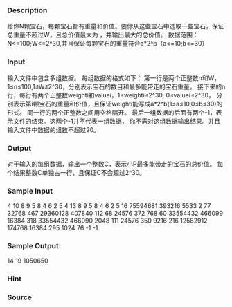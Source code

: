 
### Description
给你N颗宝石，每颗宝石都有重量和价值。要你从这些宝石中选取一些宝石，保证总重量不超过W，且总价值最大为
，并输出最大的总价值。
数据范围：N<=100;W<=2^30,并且保证每颗宝石的重量符合a*2^b（a<=10;b<=30）
### Input
输入文件中包含多组数据。
每组数据的格式如下：
第一行是两个正整数n和W，1≤n≤100,1≤W≤2^30，分别表示宝石的数目和最多能带走的宝石重量。
接下来的n行，每行有两个正整数weighti和valuei，1≤weighti≤2^30, 0≤valuei≤2^30，
分别表示第i颗宝石的重量和价值，且保证weighti能写成a*2^b(1≤a≤10,0≤b≤30)的形式。
同一行的两个正整数之间用空格隔开。
最后一组数据的后面有两个-1，表示文件的结束。这两个-1并不代表一组数据，
你不需对这组数据输出结果。并且输入文件中数据的组数不超过20。
### Output
对于输入的每组数据，输出一个整数C，表示小P最多能带走的宝石的总价值。
每个结果整数C单独占一行，且保证C不会超过2^30。
### Sample Input
4 10
8 9
5 8
4 6
2 5
4 13
8 9
5 8
4 6
2 5
16 75594681
393216 5533
2 77
32768 467
29360128 407840
112 68
24576 372
768 60
33554432 466099
16384 318
33554432 466090
2048 111
24576 350
9216 216
12582912 174768
16384 295
1024 76
-1 -1
### Sample Output
14
19
1050650
### Hint

### Source
